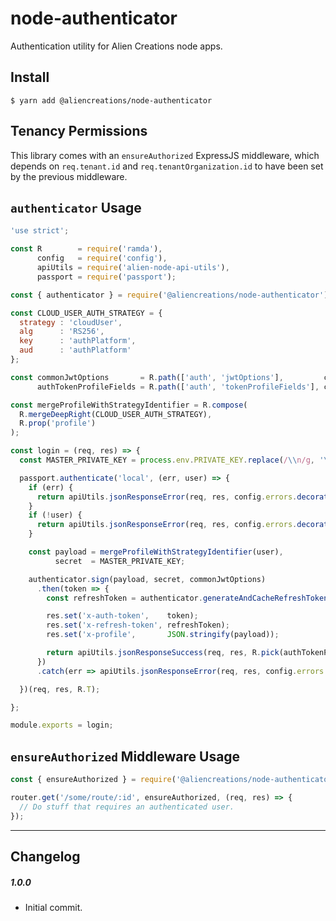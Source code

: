 # node-authenticator
Authentication utility for Alien Creations node apps.

## Install

```
$ yarn add @aliencreations/node-authenticator
```

## Tenancy Permissions
This library comes with an `ensureAuthorized` ExpressJS middleware, which depends
on `req.tenant.id` and `req.tenantOrganization.id` to have been set by the previous middleware.

## `authenticator` Usage
```js
'use strict';

const R        = require('ramda'),
      config   = require('config'),
      apiUtils = require('alien-node-api-utils'),
      passport = require('passport');

const { authenticator } = require('@aliencreations/node-authenticator')('jwt');

const CLOUD_USER_AUTH_STRATEGY = {
  strategy : 'cloudUser',
  alg      : 'RS256',
  key      : 'authPlatform',
  aud      : 'authPlatform'
};

const commonJwtOptions       = R.path(['auth', 'jwtOptions'],         config),
      authTokenProfileFields = R.path(['auth', 'tokenProfileFields'], config);

const mergeProfileWithStrategyIdentifier = R.compose(
  R.mergeDeepRight(CLOUD_USER_AUTH_STRATEGY),
  R.prop('profile')
);

const login = (req, res) => {
  const MASTER_PRIVATE_KEY = process.env.PRIVATE_KEY.replace(/\\n/g, '\n');

  passport.authenticate('local', (err, user) => {
    if (err) {
      return apiUtils.jsonResponseError(req, res, config.errors.decorateForJson(err));
    }
    if (!user) {
      return apiUtils.jsonResponseError(req, res, config.errors.decorateForJson(R.path(['errors', 'db', 'NO_QUERY_RESULTS'], config)));
    }

    const payload = mergeProfileWithStrategyIdentifier(user),
          secret  = MASTER_PRIVATE_KEY;

    authenticator.sign(payload, secret, commonJwtOptions)
      .then(token => {
        const refreshToken = authenticator.generateAndCacheRefreshToken({ payload, secret });

        res.set('x-auth-token',    token);
        res.set('x-refresh-token', refreshToken);
        res.set('x-profile',       JSON.stringify(payload));

        return apiUtils.jsonResponseSuccess(req, res, R.pick(authTokenProfileFields, user.profile));
      })
      .catch(err => apiUtils.jsonResponseError(req, res, config.errors.decorateForJson(err)));

  })(req, res, R.T);

};

module.exports = login;

```

## `ensureAuthorized` Middleware Usage
```js
const { ensureAuthorized } = require('@aliencreations/node-authenticator')('jwt');

router.get('/some/route/:id', ensureAuthorized, (req, res) => {
  // Do stuff that requires an authenticated user.
});
```

---
## Changelog

##### 1.0.0
  - Initial commit.
